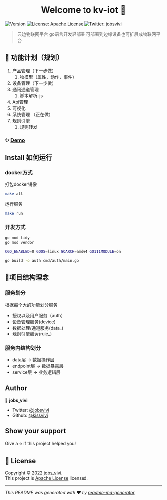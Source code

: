 <h1 align="center">Welcome to kv-iot 👋</h1>
<p>
  <img alt="Version" src="https://img.shields.io/badge/version-0.0.1-blue.svg?cacheSeconds=2592000" />
  <a href="https://github.com/kissvivi/kv-iot/blob/main/LICENSE" target="_blank">
    <img alt="License: Apache License" src="https://img.shields.io/badge/License-Apache License-yellow.svg" />
  </a>
  <a href="https://twitter.com/jobsvivi" target="_blank">
    <img alt="Twitter: jobsvivi" src="https://img.shields.io/twitter/follow/jobsvivi.svg?style=social" />
  </a>
</p>

> 云边物联网平台 go语言开发轻部署 可部署到边缘设备也可扩展成物联网平台

## 📅 功能计划（规划）
1. 产品管理（下一步做）
   1. 物模型（属性，动作，事件）
2. 设备管理（下一步做）
3. 通讯通道管理
   1. 脚本解析-js
4. Api管理
5. 可视化
6. 系统管理 （正在做）
7. 规则引擎
   1. 规则转发

### ✨ [Demo](127.0.0.1)

## Install 如何运行
### docker方式
打包docker镜像
```sh
make all
```

运行服务
```sh
make run
```

### 开发方式
```sh
go mod tidy
go mod vendor

CGO_ENABLED=0 GOOS=linux GOARCH=amd64 GO111MODULE=on

go build -o auth cmd/auth/main.go
```

## 📝项目结构理念
### 服务划分
根据每个大的功能划分服务
- 授权以及用户服务（auth）
- 设备管理服务(device)
- 数据处理/通道服务(data_)
- 规则引擎服务(rule_)


### 服务内结构划分
- data层 -> 数据操作层
- endpoint层 -> 数据暴露层
- service层 -> 业务逻辑层

## Author

👤 **jobs_vivi**

* Twitter: [@jobsvivi](https://twitter.com/jobsvivi)
* Github: [@kissvivi](https://github.com/kissvivi)

## Show your support

Give a ⭐️ if this project helped you!

## 📝 License

Copyright © 2022 [jobs_vivi](https://github.com/kissvivi).<br />
This project is [Apache License](https://github.com/kissvivi/kv-iot/blob/main/LICENSE) licensed.

***
_This README was generated with ❤️ by [readme-md-generator](https://github.com/kefranabg/readme-md-generator)_